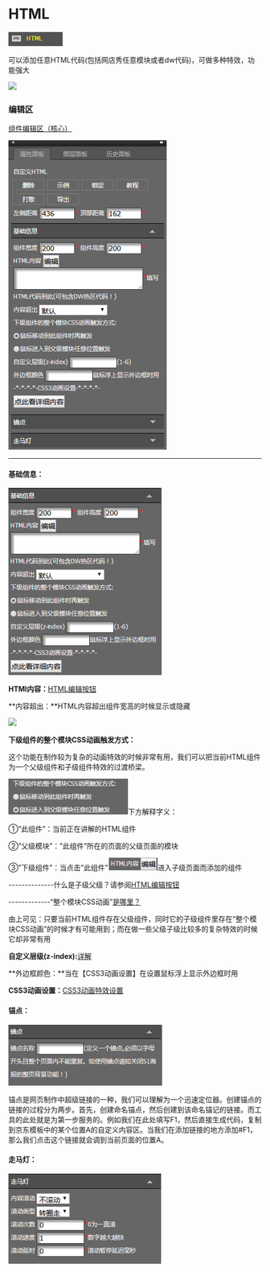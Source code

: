 # HTML

![](/assets/wwqq_29.jpg)

可以添加任意HTML代码\(包括网店秀任意模块或者dw代码\)，可做多种特效，功能强大

![](http://img12.360buyimg.com/cms/jfs/t18271/114/273943382/1328516/e857e49/5a68001dNd825e68d.gif)

### 编辑区

[组件编辑区（核心）](/chapter1/gong-ju-jie-mian/zu-jian-bian-ji-qu-ff08-he-xin-ff09.md)

![](/assets/QQ29.png)

---

#### 基础信息：

![](/assets/im1e5rt.png)

**HTMl内容：**[HTML编辑按钮](/chapter1/htmlde-bian-ji-an-niu.md)

**内容超出：**HTML内容超出组件宽高的时候显示或隐藏

![](http://img12.360buyimg.com/cms/jfs/t17650/56/279993066/230082/6edb75a2/5a68045aNc36eb384.gif)

**下级组件的整个模块CSS动画触发方式：**

这个功能在制作较为复杂的动画特效的时候非常有用，我们可以把当前HTML组件为一个父级组件和子级组件特效的过渡桥梁。

![](/assets/i3r37t.png)下方解释字义：

①”此组件”：当前正在讲解的HTML组件

②”父级模块”：”此组件”所在的页面的父级页面的模块

③”下级组件”：当点击”此组件”![](/assets/i6f4rt.png)进入子级页面而添加的组件

--------------什么是子级父级？请参阅[HTML编辑按钮](/chapter1/htmlde-bian-ji-an-niu.md)

-------------“整个模块CSS动画”[是哪里？](//chapter1/css3dong-hua-te-xiao-she-zhi.md#鼠标移动到整个模块上触发)

由上可见：只要当前HTML组件存在父级组件，同时它的子级组件里存在“整个模块CSS动画”的时候才有可能用到；而在做一些父级子级比较多的复杂特效的时候它却非常有用

**自定义层级\(z-index\):**[详解](//wang-dian-xiu-faq.md#q：个别组件中的index-z如何设置？)

**外边框颜色：**当在【CSS3动画设置】在设置鼠标浮上显示外边框时用

**CSS3动画设置：**[CSS3动画特效设置](/chapter1/css3dong-hua-te-xiao-she-zhi.md)

#### 锚点：

![](/assets/im35t.png)

锚点是网页制作中超级链接的一种，我们可以理解为一个迅速定位器。创建锚点的链接的过程分为两步。首先，创建命名锚点，然后创建到该命名锚记的链接。而工具的此处就是为第一步服务的。例如我们在此处填写F1，然后直接生成代码，复制到京东模板中的某个位置A的自定义内容区。当我们在添加链接的地方添加\#F1，那么我们点击这个链接就会调到当前页面的位置A。

#### 走马灯：

![](/assets/im1r3t.png)

